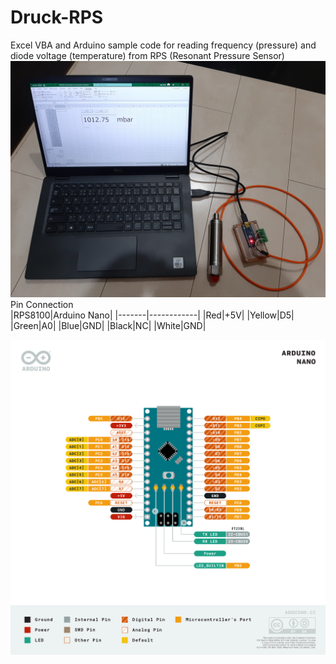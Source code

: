 # Druck-RPS
Excel VBA and Arduino sample code for reading frequency (pressure) and diode voltage (temperature) from RPS (Resonant Pressure Sensor)<BR>
![Alt text](https://github.com/ed0sidik/Druck-RPS/blob/main/RPS-Arduino-Excel.jpg?raw=true)<BR>
 Pin Connection <BR>
|RPS8100|Arduino Nano|
|-------|------------|
|Red|+5V|
|Yellow|D5|
|Green|A0|
|Blue|GND|
|Black|NC|
|White|GND|

![Alt text](https://github.com/ed0sidik/Druck-RPS/blob/main/Pinout-NANO_latest.png?raw=true)<BR>

